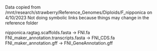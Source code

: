Data copied from /mnt/research/strawberry/Reference_Genomes/Diploids/F_nipponica on 4/10/2023
Not doing symbolic links because things may change in the reference folder

nipponica.ragtag.scaffolds.fasta -> FNI.fa
FNI_maker_annotation.transcripts.fasta -> FNI_CDS.fa
FNI_maker_annotation.gff -> FNI_GeneAnnotation.gff
